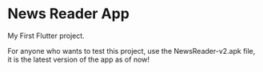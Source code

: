 # News Reader App

My First Flutter project.

For anyone who wants to test this project, use the NewsReader-v2.apk file, it is the latest version of the app as of now!
